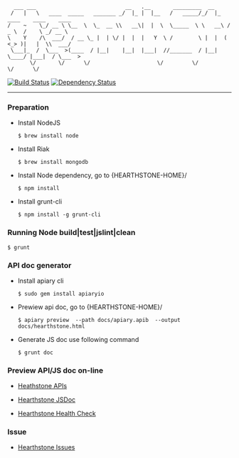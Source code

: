 
      ___ ___                            __   .__       _________  __                           
     /   |   \   ____  _____   _______ _/  |_ |  |__   /   _____/_/  |_   ____    ____    ____  
    /    ~    \_/ __ \ \__  \  \_  __ \\   __\|  |  \  \_____  \ \   __\ /  _ \  /    \ _/ __ \ 
    \    Y    /\  ___/  / __ \_ |  | \/ |  |  |   Y  \ /        \ |  |  (  <_> )|   |  \\  ___/ 
     \___|_  /  \___  >(____  / |__|    |__|  |___|  //_______  / |__|   \____/ |___|  / \___  >
           \/       \/      \/                     \/         \/                     \/      \/ 


[![Build Status](https://travis-ci.org/tim-tang/hearthstone.png?branch=master)](https://travis-ci.org/tim-tang/hearthstone) [![Dependency Status](https://gemnasium.com/tim-tang/hearthstone.png)](https://gemnasium.com/tim-tang/hearthstone)

---

### Preparation

- Install NodeJS

    ```
    $ brew install node
    ```
- Install Riak 

    ```
    $ brew install mongodb
    ```

- Install Node dependency, go to {HEARTHSTONE-HOME}/

    ```
    $ npm install
    ```

- Install grunt-cli

    ```
    $ npm install -g grunt-cli
    ```

### Running Node build|test|jslint|clean

    $ grunt 

### API doc generator

- Install apiary cli

    ```
    $ sudo gem install apiaryio
    ```
- Prewiew api doc, go to {HEARTHSTONE-HOME}/

    ```
    $ apiary preview  --path docs/apiary.apib  --output docs/hearthstone.html
    ```

- Generate JS doc use following command

    ```
    $ grunt doc
    ```

### Preview API/JS doc on-line

- [Heathstone APIs](http://hearthstone-srv.herokuapp.com/hearthstone.html)

- [Hearthstone JSDoc](http://hearthstone-srv.herokuapp.com/)

- [Hearthstone Health Check](http://hearthstone-srv.herokuapp.com/health)

### Issue

- [Hearthstone Issues](https://github.com/tim-tang/hearthstone/issues)
